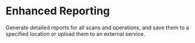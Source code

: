 # Enhanced Reporting

Generate detailed reports for all scans and operations, and save them to a specified location or upload them to an external service.
